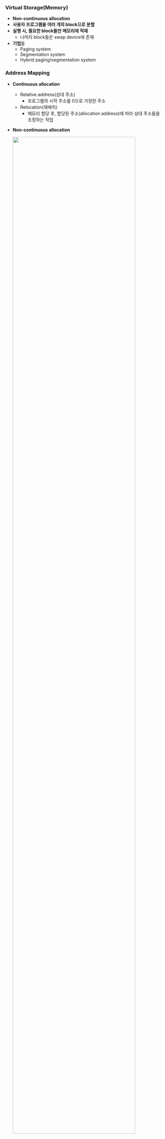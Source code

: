 ### Virtual Storage(Memory)

* **Non-continuous allocation**
* **사용자 프로그램을 여러 개의 block으로 분할**
* **실행 시, 필요한 block들만 메모리에 적재**
  * 나머지 block들은 swap device에 존재
* **기법**들
  * Paging system
  * Segmentation system
  * Hybrid paging/segmentation system



### Address Mapping

* **Continuous allocation**

  * Relative address(상대 주소)
    * 프로그램의 시작 주소를 0으로 가정한 주소
  * Relocation(재배치)
    * 메모리 할당 후, 할당된 주소(allocation address)에 따라 상대 주소들을 조정하는 작업

* **Non-continuous allocation**

  <img src="..\img\운영체제\Non-continuous allocation.png" width = "90%">

  * **사용자/프로세스는 실행 프로그램 전체가 메모리에 연속적으로 적재되었다고 가정하고 실행할 수 있음**
  * Virtual address(가상주소) = relative address
    * Logical address(논리주소)
    * **연속된 메모리 할당을 가정**한 주소
  * Real address(실제 주소) = absolute(physical)
    * 실제 메모리에 적재된 주소
  * **Address mapping**
    * Virtual address → real address



### Block Mapping

* **사용자 프로그램을 block 단위로 분할/관리**
  * 각 block에 대한 address mapping 정보 유지
* **Virtual address: v = (b, c)**
  * b = block number
  * d = displacement(offset) in block
* **Block map table(BMT)**
  * Address mapping 정보 관리
    * Kernel 공간에 프로세스마다 하나의 BMT를 가짐



### Block Mapping

<img src="..\img\운영체제\Block Mapping.png" width = "90%">

```markdown
1. 프로세스의 BMT에 접근
2. BMT에서 block b에 대한 항목(entry)를 찾음
3. Residence bit 검사
    1. Residence bit = 0
       * swap device에서 해당 블록을 메모리로 가져옴
       * BMT 업데이트 후, 3-2 수행
    2. Residence bit = 1
       * BMT에서 b에 대한 real address 값 a 확인
4. 실제 주소 r 계산 (r = a + d)
5. r을 이용하여 메모리에 접근
```



### Virtual Storage Methods

* **Paging system**
* **Segmentation system**
* **Hybrid paging/segmentation system**



### Paging System

<img src="..\img\운영체제\Paging System.png" width = "75%">

* **프로그램을 같은 크기의 블록으로 분할(Pages)**
* **Terminologies**
  * **Page**
    * 프로그램의 분할된 block
  * **Page frame** 
    * 메모리의 분할 영역
    * Page와 같은 크기로 분할
* **특징**
  * 논리적 분할이 아님(크기에 따른 분할)
    * Page 공유(sharing) 및 보호(protection) 과정이 복잡함
      * Segmentation 대비
    * Simple and Efficient
      * Segmentation 대비
    * No external fragmentation
      * Integernal fragmentation 발생 가능



### Address Mapping

* **Virtual addres: v = (p, d)**
  * p: page number
  * d: displacement(offset)
* **Address mapping**
  * PMT(Page Map Table) 사용
* **Address mapping mechanism**
  * Direct mapping(직접 사상)
  * Associative mapping(연관 사상)
    * TLB(Translation Lok-aside Buffer)
    * Hybrid direct/associative mapping
* **Direct mapping**
  * Block mapping 방법과 유사
  * 가정
    * PMT를 커널 안에 저장
    * PMT entry size = entrySize
    * Page size = pageSize



### Direct Mapping

<img src="..\img\운영체제\Page Mapping.png" width = "90%">

```markdown
1. 해당 프로세스의 PMT가 저장되어 있는 주소 b에 접근
2. 해당 PMT에서 page p에 대한 entry 찾음
   * p의 entry위치 = b + p * entrySize
3. 찾아진 entry의 존재 비트 검사
   1. Residence bit = 0 (page fault)
      * swap device에서 해당 page를 메모리로 적재
      * PMT를 갱신한 후, 3-2 수행
      * page fault: Context switching 발생(I/O) → Overhead
   2. Residence bit = 1
      * 해당 entry에서 page frame 번호 p'를 확인
4. p'와 가상 주소의 변위 d를 사용하여 실제 주소 r 형성
   * r = r' * pageSize + d
5. 실제 주소 r로 주기억장치에 접근
```
* **문제점**
  * 메모리 접근 횟수가 2배
    * 성능 저하(pergormance degradation)
  * PMT를 위한 메모리 공간 필요
* **해결방안**
  * Associative mapping(TLB)
  * PMT를 위한 전용 기억장치(공간) 사용
    * Dedicated register or cache memory
  * Hierarchical paging
  * Hashed page table
  * Inverted page table



### Associative Mapping

<img src="..\img\운영체제\Associative Mapping.png" width = "90%">

* **TLB(Translation Look-aside Buffer)에 PMT 적재**
  * Associative high-speed memory
* **PMT를 병렬 탐색**
* **Low overhead, high speed**
* **Expensive hardware**
  * 큰 PMT를 다루기 어려움



### Hybrid Direct/Associative Mapping

* **두 기법을 혼합하여 사용**
  * HW 비용은 줄이고, Associative mapping의 장점 활용
* **작은 크기의 TLB 사용**
  * PMT: 메모리(커널 공간)에 저장
  * TLB: PMT 중 일부 entry들을 적재
    * 최근 사용된 page들에 대한 entry 저장
  * Locality(지역성) 활용
    * 프로그램의 수행과정에서 한 번 접근한 영역을 다시 접근, 또는 인접 영역을 다시 접근할 가능성이 높음

<img src="..\img\운영체제\Hybrid Direct Associative Mapping.png" width = "95%">

```markdown
프로세스의 PMT가 TLB에 적재되어 있는지 확인

1. TLB에 적재되어 있는 경우 (Associative Mapping)
   * residence bit를 검사하고 page frame 번호 확인
2. TLB에 적재되어 있지 않은 경우
   * Direct mapping으로 page frame 번호 확인
   * 해당 PMT entry를 TLB에 적재함
```



### Memory Management

* **Page와 같은 크기로 미리 분할하여 관리/사용**
  * Page frame
  * FPM 기법과 유사
* **Frame table**
  * Page frame당 하나의 entry
  * 구성
    * **Allocated/available field**
    * **PID field**
    * **Link field**: for free list(사용가능한 fp들을 연결)
    * **AV**: Free list header(free list의 시작점)



### Page Sharing

* **여러 프로세스가 특정 page를 공유 가능**
  * Non-continuous allocation
* **공유 가능 Page**
  * Procedure pages
    * Pure code(reenter code)
  * Data page
    * Read-only data
    * Read-write data
      * 병행성(concurrency) 제어 기법 관리하에서만 가능
* **Procedure Page Sharing(Solution)**
  * 프로세스들이 shared page에 대한 정보를 PMT의 같은 entry에 저장하도록 함



### Page Protection

* **여러 프로세스가 page를 공유할 때,** (보안의 문제가 생길 수 있음)
  * Protection bit 사용



### Paging System - Summary

* **프로그램을 고정된 크기의 block으로 분할(page) / 메모리를 block size로 미리 분할(page frame)**
  * 외부 단편화 문제 없음
  * 메모리 통합/압축 불필요
  * 프로그램의 논리적 구조를 구려하지 않음
    * Page sharing/protection이 복잡
* **필요한 page만 page frame에 적재하여 사용**
  * 메모리의 효율적 사용
* **Page mapping overead**
  * 메모리 공간 및 추가적인 메모리 접근이 필요
  * 전용 HW 활용으로 해결 가능
    * 하드웨어 비용 증가



### Segmentation System

* **프로그램을 논리적 block으로 분할**
  * Block의 크기가 서로 다를 수 있음
  * 예) stack, head, main procedure, shared lib, Etc
* **특징**
  * 메모리를 미리 분할하지 않음
    * VPM과 유사
  * Segment sharing/protection이 용이함
  * Address mapping 및 메모리 관리의 overhead가 큼
  * No internal fragmentation
    * External fragmentation 발생가능
* **Address mapping**
  * Virtual address: v = (s, d)
    * s: segment number
    * d: displacement in a segment
  * Segment Map Table (SMT)
  * Address mapping mechanism
    * Paging system과 유사

* **Address mapping(direct mapping)**

  <img src="../img/운영체제/Segment System Address Mapping.png" width="100%">

```markdown
1. 프로세스의 SMT가 저장되어 있는 주소 b에 접근
2. SMT에서 segment s의 entry를 찾음
   * s의 entry 위치 = b + s * entrySize
3. 찾아진 Entry에 대해 다음 단계들을 순차적으로 실행
   1. 존재 비트가 0인 경우
      // missing "segment fault"
      * swap device로부터 해당 segment를 메모리로 적재. SMT를 갱신
   2. 변위(d)가 segment 길이보다 큰 경우(d > ls), segment overflow exception 처리 모듈을 호출
   3. 허가되지 않은 연산일 경우 (protection bit field 검사), segment protection exception 처리 모듈을 호출
4. 실제 주소 r 계산(r = as + d)
5. r로 메모리에 접근
```

* **Memory management**
  * VPM과 유사
    * Segment 적재 시, 크기에 맞추어 분할 후 적재
* **Segment sharing/protection**
  * 프로그램이 논리적으로 분할되어 있어, 공유 및 보호가 용이함



### Segmentation System - Summary

* **프로그램을 논리 단위로 분할(segment) / 메모리를 동적으로 분할**
  * 내부 단편화 문제 없음
  * Segment sharing / protection이 용이함
  * Paging system 대비 관리 overhead가 큼
* **필요한 segment만 메모리에 적재하여 사용**
  * 메모리의 효율적 사용
* **Segment mapping overhead**
  * 메모리 공간 및 추가적인 메모리 접근이 필요
  * 전용 HW 활용으로 해결 가능



### Paging vs Segmentation

* **Paging System**
  * Simple
  * Low overhead
  * No logical concept for partitioning
  * COmplex page sharing mechanism
* **Segmentation System**
  * High management overead
  * Logical concept for partitioning
  * Simple and easy sharing mechanism



### Hybrid Paging / Segmentation

* **Paging과 Segmentation의 장점 결합**
* **프로그램 분할**
  1. 논리 단위의 segment로 분할
  2. 각 segment를 고정된 크기의 page들로 분할
* **Page 단위로 메모리에 적재**
* **Address mapping**
  * Virtual address: v = (s, p, d)
    * s: segment number
    * p: page number
    * d: offset in page
  * SMT와 PMT 모두 사용
    * 각 프로세스마다 하나의 SMT
    * 각 segment마다 하나의 PMT
  * Address mapping
    * Direct, associated 등
  * 메모리 관리
    * FPM과 유사
* **Direct (address) mapping**
  <img src ="../img/운영체제/Hybrid Paging Segmentation Direct Mapping.png" width = "100%">
* **Summary**
  * 논리적 분할(segment)와 고정 크기 분할(page)을 결합
    * Page sharing/protection이 쉬움
    * 메모리 할당/관리 overhead가 작음
    * No external fragmentation
    * Internal fragmentation은 발생 가능
  * 전체 테이블의 수 증가
    * 메모리 소모가 큼
    * Address mapping 과정이 복잡
  * Direct mapping의 경우, 메모리 접근이 3배
    * 성능이 저하될 수 있음